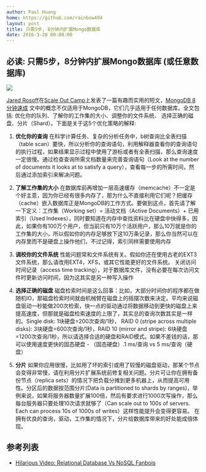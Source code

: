 ```yaml
---
author: Paul Huang
home: https://github.com/rainbow494
layout: post
title: 只需5步, 8分钟内扩展Mongo数据库
date: 2016-3-28 00:00:00
---
```


## 必读: 只需5步，8分钟内扩展Mongo数据库 (或任意数据库)

![](http://farm7.static.flickr.com/6204/6096403479_68626bb1ac_m.jpg) 

[Jared Rosoff](http://jaredrosoff.com/)在[Scale Out Camp](http://www.scaleoutcamp.org)上发表了一篇有趣而实用的短文，[MongoDB 8分钟速成](http://www.youtube.com/watch?v=lnY8D3TL_tM) 文中的概念不仅适用于MongoDB，它们几乎适用于任何数据库。全文包括: 优化你的队列、了解你的工作集的大小、调整你的文件系统、 选择正确的磁盘、分片（Shard）。下面是关于这5个优化策略的解释:

1.  **优化你的查询** 在科学计算任务、复杂的分析任务中，b树查询比全表扫描（table scan）要快，所以分析你的查询语句，利用解释器查看你的查询语句的执行过程，如果结果显示过程中使用了游标或者有全表扫描，那么查询速度一定很慢。通过检查查询所需文档数量来完善查询语句（Look at the number of documents it looks at to satisfy a query），查看每一步的所需时间，然后通过添加索引来解决问题。

2.  **了解工作集的大小** 在数据库前再增加一层高速缓存（memcache）不一定是个好主意，因为你已经有很多内存了，那为什么不直接利用它们呢？把缓存（cache）嵌入数据库正是MongoDB的工作方式。要做到这点，首先请了解一下定义：工作集（Working set）= 活动文档（Active Documents）+ 已用索引（Used Indexes），同时要知道在内存中查找资料比在硬盘中快得多，因此，如果你有100万个用户，但当前只有10万个活跃用户，那么10万就是你的工作集的大小，所以假如你的内存足够放下这10万条记录，那么你当然可以在内存里而不是硬盘上操作他们，不过记得，索引同样需要使用内存

3.  **调校你的文件系统** 性能问题常和文件系统有关。假如你还在使用古老的EXT3文件系统，那么请改用EXT4，XFS，或其它性能更好的文件系统。 关闭访问时间记录（access time tracking），对于数据库文件，没有必要在每次访问文件时更新访问时间，因为这其实是另一种写入操作

4.  **选择正确的磁盘** 磁盘检索时间是这么回事：比如，大部分时间你的程序都在做随机IO，那磁盘检索时间就由机械臂在磁盘上的摇摆次数来决定。平均来说磁盘驱动一秒能做200次检索，快一点的驱动通过将数据移动到更快的磁盘上来提高速度，但那就是磁盘检索速度的上限了，其实总的查询次数其实是一样的。Single disk: 1块硬盘=200次查询/1秒， RAID 0 (stripe across multiple disks): 3块硬盘=600次查询/1秒，RAID 10 (mirror and stripe): 6块硬盘=1200次查询/1秒，所以请选择合适的硬盘和RAID模式。如果不差钱的话，那可以使用速度更快的固态硬盘 - （固态硬盘）.1 ms/查询 vs 5 ms/查询（硬盘）

5.  **分片** 如果你应用很慢，比如用了坏的索引或用了较慢的磁盘驱动，那某个节点会变得非常慢，请在利用分片扩展系统前修复相关问题。分片可让你在拥有备份节点（replica sets）的情况下把负载分摊到更多机器上，从而提高可用性。分区后的数据按范围分片(Data is partitioned to shards by ranges)，举例来说，如果将服务器数量扩展100倍，然后有要求进行1000次写操作，那么每台服务器只要处理10次请求就够了（Can scale out to 100s of servers. Each can process 10s of 1000s of writes）这样性能提升会变得更容易。 在拥有优良的查询，驱动，工作集的情况下，分片给数据库带来的好处能成倍体现。 

## 参考列表

*   [Hilarious Video: Relational Database Vs NoSQL Fanbois](http://highscalability.com/blog/2010/9/5/hilarious-video-relational-database-vs-nosql-fanbois.html)
